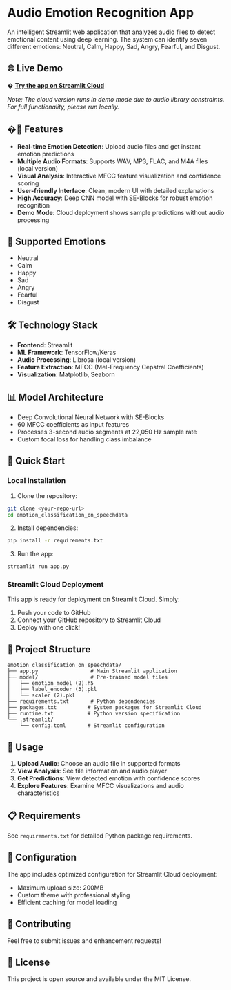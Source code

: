 # Audio Emotion Recognition App

An intelligent Streamlit web application that analyzes audio files to detect emotional content using deep learning. The system can identify seven different emotions: Neutral, Calm, Happy, Sad, Angry, Fearful, and Disgust.

## 🌐 Live Demo

� **[Try the app on Streamlit Cloud](https://emotionclassificationonspeechdata-hwgfvwrm32azfm6pqydvjm.streamlit.app/)**

*Note: The cloud version runs in demo mode due to audio library constraints. For full functionality, please run locally.*

## �🚀 Features

- **Real-time Emotion Detection**: Upload audio files and get instant emotion predictions
- **Multiple Audio Formats**: Supports WAV, MP3, FLAC, and M4A files (local version)
- **Visual Analysis**: Interactive MFCC feature visualization and confidence scoring
- **User-friendly Interface**: Clean, modern UI with detailed explanations
- **High Accuracy**: Deep CNN model with SE-Blocks for robust emotion recognition
- **Demo Mode**: Cloud deployment shows sample predictions without audio processing

## 🎯 Supported Emotions

- Neutral
- Calm  
- Happy
- Sad
- Angry
- Fearful
- Disgust

## 🛠️ Technology Stack

- **Frontend**: Streamlit
- **ML Framework**: TensorFlow/Keras
- **Audio Processing**: Librosa (local version)
- **Feature Extraction**: MFCC (Mel-Frequency Cepstral Coefficients)
- **Visualization**: Matplotlib, Seaborn

## 📊 Model Architecture

- Deep Convolutional Neural Network with SE-Blocks
- 60 MFCC coefficients as input features
- Processes 3-second audio segments at 22,050 Hz sample rate
- Custom focal loss for handling class imbalance

## 🚀 Quick Start

### Local Installation

1. Clone the repository:
```bash
git clone <your-repo-url>
cd emotion_classification_on_speechdata
```

2. Install dependencies:
```bash
pip install -r requirements.txt
```

3. Run the app:
```bash
streamlit run app.py
```

### Streamlit Cloud Deployment

This app is ready for deployment on Streamlit Cloud. Simply:

1. Push your code to GitHub
2. Connect your GitHub repository to Streamlit Cloud
3. Deploy with one click!

## 📁 Project Structure

```
emotion_classification_on_speechdata/
├── app.py                 # Main Streamlit application
├── model/                 # Pre-trained model files
│   ├── emotion_model (2).h5
│   ├── label_encoder (3).pkl
│   └── scaler (2).pkl
├── requirements.txt       # Python dependencies
├── packages.txt          # System packages for Streamlit Cloud
├── runtime.txt           # Python version specification
└── .streamlit/
    └── config.toml       # Streamlit configuration
```

## 🎵 Usage

1. **Upload Audio**: Choose an audio file in supported formats
2. **View Analysis**: See file information and audio player
3. **Get Predictions**: View detected emotion with confidence scores
4. **Explore Features**: Examine MFCC visualizations and audio characteristics

## 📋 Requirements

See `requirements.txt` for detailed Python package requirements.

## 🔧 Configuration

The app includes optimized configuration for Streamlit Cloud deployment:
- Maximum upload size: 200MB
- Custom theme with professional styling
- Efficient caching for model loading

## 🤝 Contributing

Feel free to submit issues and enhancement requests!

## 📄 License

This project is open source and available under the MIT License.
